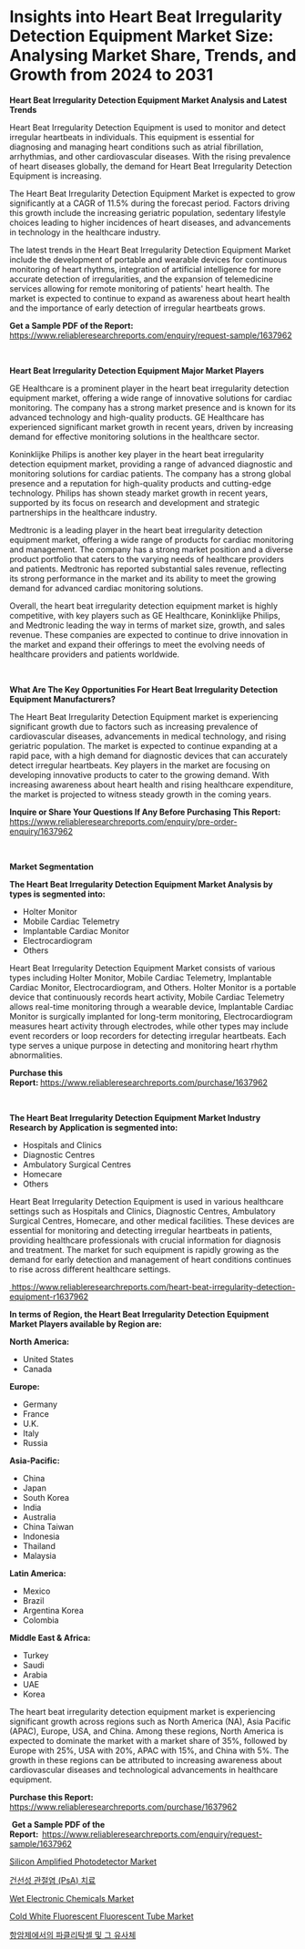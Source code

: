 <p><h1>Insights into Heart Beat Irregularity Detection Equipment Market Size: Analysing Market Share, Trends, and Growth from 2024 to 2031</h1></p><p><strong>Heart Beat Irregularity Detection Equipment Market Analysis and Latest Trends</strong></p>
<p><p>Heart Beat Irregularity Detection Equipment is used to monitor and detect irregular heartbeats in individuals. This equipment is essential for diagnosing and managing heart conditions such as atrial fibrillation, arrhythmias, and other cardiovascular diseases. With the rising prevalence of heart diseases globally, the demand for Heart Beat Irregularity Detection Equipment is increasing.</p><p>The Heart Beat Irregularity Detection Equipment Market is expected to grow significantly at a CAGR of 11.5% during the forecast period. Factors driving this growth include the increasing geriatric population, sedentary lifestyle choices leading to higher incidences of heart diseases, and advancements in technology in the healthcare industry. </p><p>The latest trends in the Heart Beat Irregularity Detection Equipment Market include the development of portable and wearable devices for continuous monitoring of heart rhythms, integration of artificial intelligence for more accurate detection of irregularities, and the expansion of telemedicine services allowing for remote monitoring of patients' heart health. The market is expected to continue to expand as awareness about heart health and the importance of early detection of irregular heartbeats grows.</p></p>
<p><strong>Get a Sample PDF of the Report:&nbsp;</strong> <a href="https://www.reliableresearchreports.com/enquiry/request-sample/1637962">https://www.reliableresearchreports.com/enquiry/request-sample/1637962</a></p>
<p>&nbsp;</p>
<p><strong>Heart Beat Irregularity Detection Equipment Major Market Players</strong></p>
<p><p>GE Healthcare is a prominent player in the heart beat irregularity detection equipment market, offering a wide range of innovative solutions for cardiac monitoring. The company has a strong market presence and is known for its advanced technology and high-quality products. GE Healthcare has experienced significant market growth in recent years, driven by increasing demand for effective monitoring solutions in the healthcare sector.</p><p>Koninklijke Philips is another key player in the heart beat irregularity detection equipment market, providing a range of advanced diagnostic and monitoring solutions for cardiac patients. The company has a strong global presence and a reputation for high-quality products and cutting-edge technology. Philips has shown steady market growth in recent years, supported by its focus on research and development and strategic partnerships in the healthcare industry.</p><p>Medtronic is a leading player in the heart beat irregularity detection equipment market, offering a wide range of products for cardiac monitoring and management. The company has a strong market position and a diverse product portfolio that caters to the varying needs of healthcare providers and patients. Medtronic has reported substantial sales revenue, reflecting its strong performance in the market and its ability to meet the growing demand for advanced cardiac monitoring solutions.</p><p>Overall, the heart beat irregularity detection equipment market is highly competitive, with key players such as GE Healthcare, Koninklijke Philips, and Medtronic leading the way in terms of market size, growth, and sales revenue. These companies are expected to continue to drive innovation in the market and expand their offerings to meet the evolving needs of healthcare providers and patients worldwide.</p></p>
<p>&nbsp;</p>
<p><strong>What Are The Key Opportunities For Heart Beat Irregularity Detection Equipment Manufacturers?</strong></p>
<p><p>The Heart Beat Irregularity Detection Equipment market is experiencing significant growth due to factors such as increasing prevalence of cardiovascular diseases, advancements in medical technology, and rising geriatric population. The market is expected to continue expanding at a rapid pace, with a high demand for diagnostic devices that can accurately detect irregular heartbeats. Key players in the market are focusing on developing innovative products to cater to the growing demand. With increasing awareness about heart health and rising healthcare expenditure, the market is projected to witness steady growth in the coming years.</p></p>
<p><strong>Inquire or Share Your Questions If Any Before Purchasing This Report:</strong> <a href="https://www.reliableresearchreports.com/enquiry/pre-order-enquiry/1637962">https://www.reliableresearchreports.com/enquiry/pre-order-enquiry/1637962</a></p>
<p>&nbsp;</p>
<p><strong>Market Segmentation</strong></p>
<p><strong>The Heart Beat Irregularity Detection Equipment Market Analysis by types is segmented into:</strong></p>
<p><ul><li>Holter Monitor</li><li>Mobile Cardiac Telemetry</li><li>Implantable Cardiac Monitor</li><li>Electrocardiogram</li><li>Others</li></ul></p>
<p><p>Heart Beat Irregularity Detection Equipment Market consists of various types including Holter Monitor, Mobile Cardiac Telemetry, Implantable Cardiac Monitor, Electrocardiogram, and Others. Holter Monitor is a portable device that continuously records heart activity, Mobile Cardiac Telemetry allows real-time monitoring through a wearable device, Implantable Cardiac Monitor is surgically implanted for long-term monitoring, Electrocardiogram measures heart activity through electrodes, while other types may include event recorders or loop recorders for detecting irregular heartbeats. Each type serves a unique purpose in detecting and monitoring heart rhythm abnormalities.</p></p>
<p><strong>Purchase this Report:&nbsp;</strong><a href="https://www.reliableresearchreports.com/purchase/1637962">https://www.reliableresearchreports.com/purchase/1637962</a></p>
<p>&nbsp;</p>
<p><strong>The Heart Beat Irregularity Detection Equipment Market Industry Research by Application is segmented into:</strong></p>
<p><ul><li>Hospitals and Clinics</li><li>Diagnostic Centres</li><li>Ambulatory Surgical Centres</li><li>Homecare</li><li>Others</li></ul></p>
<p><p>Heart Beat Irregularity Detection Equipment is used in various healthcare settings such as Hospitals and Clinics, Diagnostic Centres, Ambulatory Surgical Centres, Homecare, and other medical facilities. These devices are essential for monitoring and detecting irregular heartbeats in patients, providing healthcare professionals with crucial information for diagnosis and treatment. The market for such equipment is rapidly growing as the demand for early detection and management of heart conditions continues to rise across different healthcare settings.</p></p>
<p><a href="https://www.reliableresearchreports.com/heart-beat-irregularity-detection-equipment-r1637962">&nbsp;https://www.reliableresearchreports.com/heart-beat-irregularity-detection-equipment-r1637962</a></p>
<p><strong>In terms of Region, the Heart Beat Irregularity Detection Equipment Market Players available by Region are:</strong></p>
<p>
    <p> <strong> North America: </strong>
        <ul>
            <li>United States</li>
            <li>Canada</li>
        </ul>
        </p> 
    <p> <strong> Europe: </strong>
        <ul>
            <li>Germany</li>
            <li>France</li>
            <li>U.K.</li>
            <li>Italy</li>
            <li>Russia</li>
        </ul>
        </p> 
    <p> <strong> Asia-Pacific: </strong>
        <ul>
            <li>China</li>
            <li>Japan</li>
            <li>South Korea</li>
            <li>India</li>
            <li>Australia</li>
            <li>China Taiwan</li>
            <li>Indonesia</li>
            <li>Thailand</li>
            <li>Malaysia</li>
        </ul>
        </p> 
    <p> <strong> Latin America: </strong>
        <ul>
            <li>Mexico</li>
            <li>Brazil</li>
            <li>Argentina Korea</li>
            <li>Colombia</li>
        </ul>
        </p> 
    <p> <strong> Middle East & Africa: </strong>
        <ul>
            <li>Turkey</li>
            <li>Saudi</li>
            <li>Arabia</li>
            <li>UAE</li>
            <li>Korea</li>
        </ul>
    </p>
    </p>
<p><p>The heart beat irregularity detection equipment market is experiencing significant growth across regions such as North America (NA), Asia Pacific (APAC), Europe, USA, and China. Among these regions, North America is expected to dominate the market with a market share of 35%, followed by Europe with 25%, USA with 20%, APAC with 15%, and China with 5%. The growth in these regions can be attributed to increasing awareness about cardiovascular diseases and technological advancements in healthcare equipment.</p></p>
<p><strong>Purchase this Report: </strong><a href="https://www.reliableresearchreports.com/purchase/1637962">https://www.reliableresearchreports.com/purchase/1637962</a></p>
<p>&nbsp;<strong>Get a Sample PDF of the Report:&nbsp;&nbsp;</strong><a href="https://www.reliableresearchreports.com/enquiry/request-sample/1637962">https://www.reliableresearchreports.com/enquiry/request-sample/1637962</a></p>
<p><strong></strong></p>
<p><p><a href="https://www.linkedin.com/pulse/silicon-amplified-photodetector-industry-analysis-report-h91ze?trackingId=r53yI06ISlmCByipXIQnyw%3D%3D">Silicon Amplified Photodetector Market</a></p><p><a href="https://github.com/msujons1512/Market-Research-Report-List-2/blob/main/517078482721.md">건선성 관절염 (PsA) 치료</a></p><p><a href="https://github.com/Hazelklievgspy6vdcsmu106w/Market-Research-Report-List-3/blob/main/wet-electronic-chemicals-market.md">Wet Electronic Chemicals Market</a></p><p><a href="https://github.com/lubmix/Market-Research-Report-List-4/blob/main/cold-white-fluorescent-fluorescent-tube-market.md">Cold White Fluorescent Fluorescent Tube Market</a></p><p><a href="https://github.com/admichael111/Market-Research-Report-List-2/blob/main/142072782720.md">항암제에서의 파클리탁셀 및 그 유사체</a></p></p>